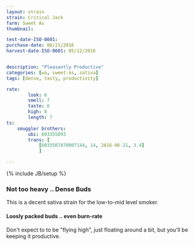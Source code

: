 ```yaml
---
layout: strain
strain: Critical Jack
farm: Sweet As
thumbnail: 

test-date-ISO-8601: 
purchase-date: 06/21/2016
harvest-date-ISO-8601: 05/12/2016


description: "Pleasantly Productive"
categories: [wa, sweet-as, sativa]
tags: [dense, tasty, productivity]

rate:
        look: 6
        smell: 7
        taste: 6
        high: 8
        length: 7
ts: 
    smuggler brothers:
        ubi: 603355893
        trans: [
            [6033507870007144, 14, 2016-06-21, 3.4]
            ]

---
```

{% include JB/setup %}

### Not too heavy .. Dense Buds

This is a decent sativa strain for the low-to-mid level smoker.

#### Loosly packed buds .. even burn-rate

Don't expect to to be "flying high", just floating around a bit,
but you'll be keeping it productive. 